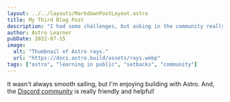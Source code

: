 ```yaml
---
layout: ../../layouts/MarkdownPostLayout.astro
title: My Third Blog Post
description: "I had some challenges, but asking in the community really helped!"
author: Astro Learner
pubDate: 2022-07-15
image:
  alt: "Thumbnail of Astro rays."
  url: "https://docs.astro.build/assets/rays.webp"
tags: ["astro", "learning in public", "setbacks", "community"]
---
```


It wasn't always smooth sailing, but I'm enjoying building with Astro. And, the [Discord community](https://astro.build/chat) is really friendly and helpful!
